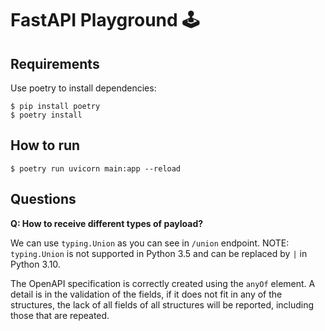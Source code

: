 # FastAPI Playground 🕹️

## Requirements

Use poetry to install dependencies:

    $ pip install poetry
    $ poetry install

## How to run

    $ poetry run uvicorn main:app --reload

## Questions

**Q: How to receive different types of payload?**

We can use `typing.Union` as you can see in `/union` endpoint.
NOTE: `typing.Union` is not supported in Python 3.5 and can be replaced by `|` in Python 3.10.

The OpenAPI specification is correctly created using the `anyOf` element. A detail is in the validation of the fields, if it does not fit in any of the structures, the lack of all fields of all structures will be reported, including those that are repeated.